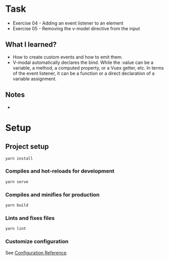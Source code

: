 # Task

- Exercise 04 - Adding an event listener to an element
- Exercise 05 - Removing the v-model directive from the input

## What I learned?

- How to create custom events and how to emit them.
- V-modal automatically declares the bind. While the :value can be a variable, a method, a computed property, or a Vuex getter, etc. In terms of the event listener, it can be a function or a direct declaration of a variable assignment.

## Notes

- 

# Setup

## Project setup
```
yarn install
```

### Compiles and hot-reloads for development
```
yarn serve
```

### Compiles and minifies for production
```
yarn build
```

### Lints and fixes files
```
yarn lint
```

### Customize configuration
See [Configuration Reference](https://cli.vuejs.org/config/).
